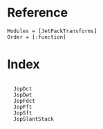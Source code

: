 # Reference

```@autodocs
Modules = [JetPackTransforms]
Order = [:function]
```

# Index

```@index
```

```@docs
  JopDct
  JopDwt
  JopFdct
  JopFft
  JopSft
  JopSlantStack
```  
